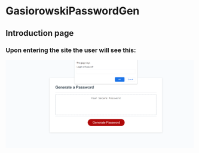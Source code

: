 # GasiorowskiPasswordGen
## Introduction page
### Upon entering the site the user will see this:
![](.\Assets\rmeimg\PassGenP1.png) 
